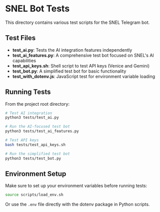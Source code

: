 # SNEL Bot Tests

This directory contains various test scripts for the SNEL Telegram bot.

## Test Files

- **test_ai.py**: Tests the AI integration features independently
- **test_ai_features.py**: A comprehensive test bot focused on SNEL's AI capabilities
- **test_api_keys.sh**: Shell script to test API keys (Venice and Gemini)
- **test_bot.py**: A simplified test bot for basic functionality
- **test_with_dotenv.js**: JavaScript test for environment variable loading

## Running Tests

From the project root directory:

```bash
# Test AI integration
python3 tests/test_ai.py

# Run the AI-focused test bot
python3 tests/test_ai_features.py

# Test API keys
bash tests/test_api_keys.sh

# Run the simplified test bot
python3 tests/test_bot.py
```

## Environment Setup

Make sure to set up your environment variables before running tests:

```bash
source scripts/load_env.sh
```

Or use the `.env` file directly with the dotenv package in Python scripts.